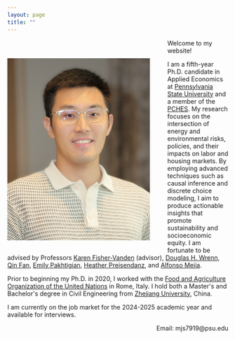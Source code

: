 ```yaml
---
layout: page
title: ""
---
```


<img src="Profile.JPG" alt="Profile Picture" style="float: left; margin: 43px 40px 20px 0; width: 325px; height: auto;"/>

Welcome to my website!

I am a fifth-year Ph.D. candidate in Applied Economics at [Pennsylvania State University](https://www.psu.edu/) and a member of the [PCHES](https://www.pches.psu.edu/). My research focuses on the intersection of energy and environmental risks, policies, and their impacts on labor and housing markets. By employing advanced techniques such as causal inference and discrete choice modeling, I aim to produce actionable insights that promote sustainability and socioeconomic equity. I am fortunate to be advised by Professors [Karen Fisher-Vanden](https://aese.psu.edu/directory/kaf26) (advisor), [Douglas H. Wrenn](https://aese.psu.edu/directory/dhw121), [Qin Fan](https://craig.fresnostate.edu/about/directory/econ/fan-qin.html), [Emily Pakhtigian](https://publicpolicy.psu.edu/faculty-and-research/people/emily-pakhtigian/), [Heather Preisendanz](https://abe.psu.edu/directory/heg12), and [Alfonso Mejia](https://www.cee.psu.edu/department/directory-detail-g.aspx?q=aim127).

Prior to beginning my Ph.D. in 2020, I worked with the [Food and Agriculture Organization of the United Nations](https://www.fao.org/home/en) in Rome, Italy. I hold both a Master's and Bachelor's degree in Civil Engineering from [Zhejiang University](https://www.zju.edu.cn/english/), China.  

I am currently on the job market for the 2024-2025 academic year and available for interviews.  

<div style="text-align: right;">
    Email: mjs7919@psu.edu
</div>
